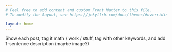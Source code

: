 ```yaml
---
# Feel free to add content and custom Front Matter to this file.
# To modify the layout, see https://jekyllrb.com/docs/themes/#overriding-theme-defaults

layout: home
---
```


Show each post, tag it math / work / stuff, tag with other keywords, and add 1-sentence description (maybe image?)
